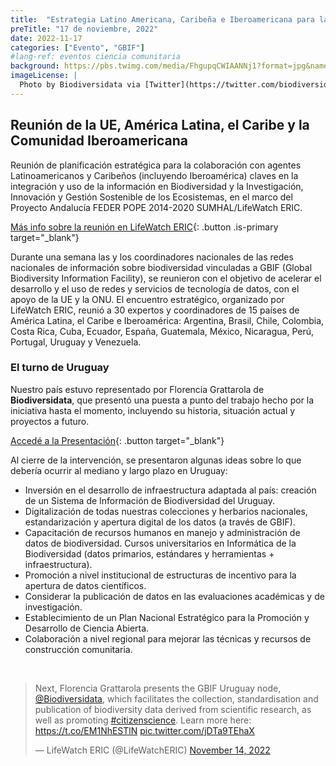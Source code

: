 ```yaml
---
title:  "Estrategia Latino Americana, Caribeña e Iberoamericana para la Información de Biodiversidad"
preTitle: "17 de noviembre, 2022"
date: 2022-11-17
categories: ["Evento", "GBIF"]
#lang-ref: eventos ciencia comunitaria
background: https://pbs.twimg.com/media/FhgupqCWIAANNj1?format=jpg&name=large
imageLicense: |
  Photo by Biodiversidata via [Twitter](https://twitter.com/biodiversidata/status/1592073767140065280/photo/1)
---
```


## Reunión de la UE, América Latina, el Caribe y la Comunidad Iberoamericana

Reunión de planificación estratégica para la colaboración con agentes Latinoamericanos y Caribeños (incluyendo Iberoamérica) claves en la integración y uso de la información en Biodiversidad y la Investigación, Innovación y Gestión Sostenible de los Ecosistemas, en el marco del Proyecto Andalucía FEDER POPE 2014-2020 SUMHAL/LifeWatch ERIC.

[Más info sobre la reunión en LifeWatch ERIC](https://www.lifewatch.eu/2022/11/14/eu-latin-american-caribbean-ibero-american-strategy-on-sustainable-ecosystem-management/){: .button .is-primary target="_blank"}

Durante una semana las y los coordinadores nacionales de las redes nacionales de información sobre biodiversidad vinculadas a GBIF (Global Biodiversity Information Facility), se reunieron con el objetivo de acelerar el desarrollo y el uso de redes y servicios de tecnología de datos, con el apoyo de la UE y la ONU. El encuentro estratégico, organizado por LifeWatch ERIC, reunió a 30 expertos y coordinadores de 15 países de América Latina, el Caribe e Iberoamérica: Argentina, Brasil, Chile, Colombia, Costa Rica, Cuba, Ecuador, España, Guatemala, México, Nicaragua, Perú, Portugal, Uruguay y Venezuela.

### El turno de Uruguay

Nuestro país estuvo representado por Florencia Grattarola de **Biodiversidata**, que presentó una puesta a punto del trabajo hecho por la iniciativa hasta el momento, incluyendo su historia, situación actual y proyectos a futuro.

[Accedé a la Presentación](/assets/pdf/Biodiversidata_SevillaNov2022.pdf){: .button target="_blank"}

Al cierre de la intervención, se presentaron algunas ideas sobre lo que debería ocurrir al mediano y largo plazo en Uruguay:

- Inversión en el desarrollo de infraestructura adaptada al país: creación de un Sistema de Información de Biodiversidad del Uruguay.  
- Digitalización de todas nuestras colecciones y herbarios nacionales, estandarización y apertura digital de los datos (a través de GBIF).  
- Capacitación de recursos humanos en manejo y administración de datos de biodiversidad. Cursos universitarios en Informática de la Biodiversidad (datos primarios, estándares y herramientas + infraestructura).  
- Promoción a nivel institucional de estructuras de incentivo para la apertura de datos científicos.  
- Considerar la publicación de datos en las evaluaciones académicas y de investigación.  
- Establecimiento de un Plan Nacional Estratégico para la Promoción y Desarrollo de Ciencia Abierta.  
- Colaboración a nivel regional para mejorar las técnicas y recursos de construcción comunitaria.  

<br>

<blockquote class="twitter-tweet"><p lang="en" dir="ltr">Next, Florencia Grattarola presents the GBIF Uruguay node, <a href="https://twitter.com/biodiversidata?ref_src=twsrc%5Etfw">@Biodiversidata</a>, which facilitates the collection, standardisation and publication of biodiversity data derived from scientific research, as well as promoting <a href="https://twitter.com/hashtag/citizenscience?src=hash&amp;ref_src=twsrc%5Etfw">#citizenscience</a>. Learn more here: <a href="https://t.co/EM1NhESTlN">https://t.co/EM1NhESTlN</a> <a href="https://t.co/jDTa9TEhaX">pic.twitter.com/jDTa9TEhaX</a></p>&mdash; LifeWatch ERIC (@LifeWatchERIC) <a href="https://twitter.com/LifeWatchERIC/status/1592157758010318853?ref_src=twsrc%5Etfw">November 14, 2022</a></blockquote> <script async src="https://platform.twitter.com/widgets.js" charset="utf-8"></script>  
